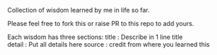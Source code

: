 Collection of wisdom learned by me in life so far. 

Please feel free to fork this or raise PR to this repo to add yours. 

Each wisdom has three sections: 
   title : Describe in 1 line title  
   detail : Put all details here 
   source : credit from where you learned this  